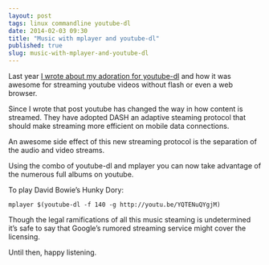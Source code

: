 ```yaml
---
layout: post
tags: linux commandline youtube-dl
date: 2014-02-03 09:30
title: "Music with mplayer and youtube-dl"
published: true
slug: music-with-mplayer-and-youtube-dl
---
```


Last year [I wrote about my adoration for youtube-dl](/2013/06/watching-youtube-from-terminal/) and how it was awesome for streaming youtube videos without flash or even a web browser.

Since I wrote that post youtube has changed the way in how content is streamed. They have adopted DASH an adaptive steaming protocol that should make streaming more efficient on mobile data connections.

An awesome side effect of this new streaming protocol is the separation of the audio and video streams.

Using the combo of youtube-dl and mplayer you can now take advantage of the numerous full albums on youtube.

To play David Bowie’s Hunky Dory:

```
mplayer $(youtube-dl -f 140 -g http://youtu.be/YQTENuQYgjM)
```

Though the legal ramifications of all this music steaming is undetermined it’s safe to say that Google’s rumored streaming service might cover the licensing.

Until then, happy listening.
